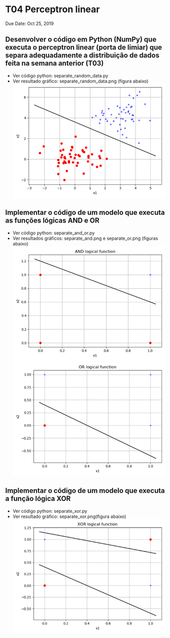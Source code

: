 # T04 Perceptron linear
Due Date: Oct 25, 2019

## Desenvolver o código em Python (NumPy) que executa o perceptron linear (porta de limiar) que separa adequadamente a distribuição de dados feita na semana anterior (T03)
- Ver código python: separate_random_data.py
- Ver resultado gráfico: separate_random_data.png (figura abaixo)
[![separate_random_data](./separate_random_data.png)](./separate_random_data.png)

## Implementar o código de um modelo que executa as funções lógicas AND e OR
- Ver código python: separate_and_or.py
- Ver resultados gráficos: separate_and.png e separate_or.png (figuras abaixo)
[![separate_and](./separate_and.png)](./separate_and.png)
[![separate_or](./separate_or.png)](./separate_or.png)

## Implementar o código de um modelo que executa a função lógica XOR
- Ver código python: separate_xor.py
- Ver resultado gráfico: separate_xor.png(figura abaixo)
[![separate_xor](./separate_xor.png)](./separate_xor.png)

